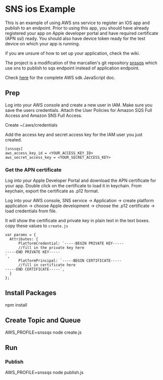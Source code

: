 # SNS ios Example

This is an example of using AWS sns service to register an IOS app and publish to an endpoint. Prior to using this app, you should have already registered your app on Apple developer portal and have required certificate (APN ssl) ready. You should also have device token ready for the test device on which your app is running.

if you are unsure of how to set up your application, check the wiki.

The project is a modification of the marcallen's git repository [snssqs](https://github.com/markcallen/snssqs) which use sns to publish to sqs endpoint instead of application endpoint.

Check [here](http://docs.aws.amazon.com/AWSJavaScriptSDK/latest/AWS/SNS.html#publish-property) for the complete AWS sdk JavaScript doc. 

## Prep
Log into your AWS console and create a new user in IAM. Make sure you save the users credentials.
Attach the User Policies for Amazon SQS Full Access and Amazon SNS Full Access.  

Create ~/.aws/credentials

Add the access key and secret access key for the IAM user you just created.
```
[snssqs]
aws_access_key_id = <YOUR_ACCESS_KEY_ID>
aws_secret_access_key = <YOUR_SECRET_ACCESS_KEY>
```

### Get the APN certificate
Log into your Apple Developer Portal and download the APN certificate for your app. Double click on the certificate to load it in keychain. From keychain, export the certificate as .p12 format.

Log into your AWS console, SNS service -> Application -> create platform application -> choose Apple development -> choose the .p12 certificate -> load credentials from file.

It will show the certificate and private key in plain text in the text boxes. copy these values to `create.js`
```
var params = {
  Attributes: {
      PlatformCredential: `-----BEGIN PRIVATE KEY-----
      //fill in the private key here
-----END PRIVATE KEY-----
`,
      PlatformPrincipal: `-----BEGIN CERTIFICATE-----
      //fill in certificate here
-----END CERTIFICATE-----`,
  }
};
```



## Install Packages

npm install

## Create Topic and Queue

AWS_PROFILE=snssqs node create.js

## Run

### Publish
AWS_PROFILE=snssqs node publish.js
